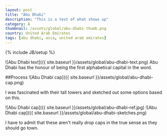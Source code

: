 ```yaml
---
layout: post
title: "Abu Dhabi"
description: "This is a test of what shows up"
category: A
thumbnail: /assets/global/abu-dhabi-thumb.png
country: United Arab Emirates
tags: [abu dhabi, asia, united arab emirates]
---
```

{% include JB/setup %}

![Abu Dhabi text]({{ site.baseurl }}/assets/global/abu-dhabi-text.png)
Abu Dhabi has the honour of being the first alphabetical capital in the word.

##Process
![Abu Dhabi cap]({{ site.baseurl }}/assets/global/abu-dhabi-cap.png)

I was fascinated with their tall towers and sketched out some options based on this.

![Abu Dhabi cap]({{ site.baseurl }}/assets/global/abu-dhabi-ref.jpg)
![Abu Dhabi cap]({{ site.baseurl }}/assets/global/abu-dhabi-sketches.png)

I have to admit that these aren't really drop caps in the true sense as they should go town. 
